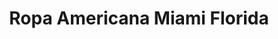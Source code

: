 ---
title: "Ropa Americana Miami Florida"
url: /santiago-de-veraguas/ropa-americana-miami-florida/
shop: ropa
---